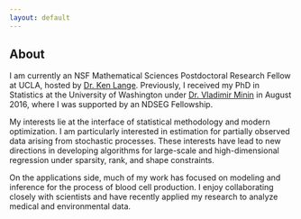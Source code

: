 ```yaml
---
layout: default
---
```


About
-------
I am currently an NSF Mathematical Sciences Postdoctoral Research Fellow at UCLA, hosted by [Dr. Ken Lange](https://people.healthsciences.ucla.edu/institution/personnel?personnel_id=45702 ). Previously, I received my PhD in Statistics at the University of Washington under [Dr. Vladimir Minin](http://www.stat.washington.edu/vminin/) in August 2016, where I was supported by an NDSEG Fellowship. 

My interests lie at the interface of statistical methodology and modern optimization. I am particularly interested in estimation for partially observed data arising from stochastic processes. These interests have lead to new directions in developing algorithms for large-scale and high-dimensional regression under sparsity, rank, and shape constraints. 

On the applications side, much of my work has focused on modeling and inference for the process of blood cell production. I enjoy collaborating closely with scientists and have recently applied my research to analyze medical and environmental data.
